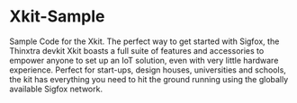 # Xkit-Sample
Sample Code for the Xkit. The perfect way to get started with Sigfox, the Thinxtra devkit Xkit boasts a full suite of features and accessories to empower anyone to set up an IoT solution, even with very little hardware experience. Perfect for start-ups, design houses, universities and schools, the kit has everything you need to hit the ground running using the globally available Sigfox network. 
